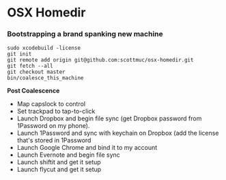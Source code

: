 # OSX Homedir

### Bootstrapping a brand spanking new machine

```
sudo xcodebuild -license
git init
git remote add origin git@github.com:scottmuc/osx-homedir.git
git fetch --all
git checkout master
bin/coalesce_this_machine
```

**Post Coalescence**

* Map capslock to control
* Set trackpad to tap-to-click
* Launch Dropbox and begin file sync (get Dropbox password from 1Password on  my phone).
* Launch 1Password and sync with keychain on Dropbox (add the license
  that's stored in 1Password
* Launch Google Chrome and bind it to my account
* Launch Evernote and begin file sync
* Launch shiftit and get it setup
* Launch flycut and get it setup

